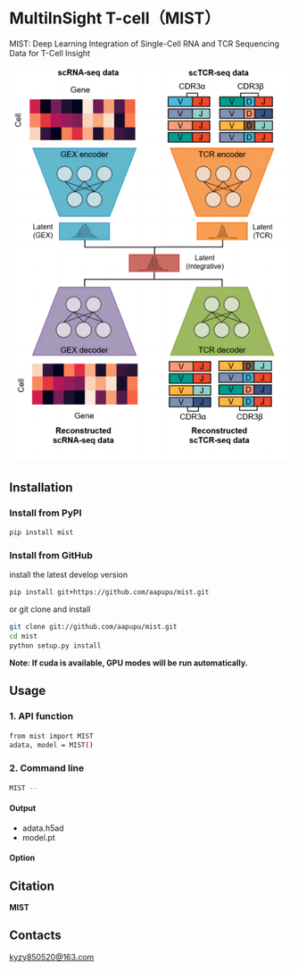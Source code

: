 # MultiInSight T-cell（MIST）
MIST: Deep Learning Integration of Single-Cell RNA and TCR Sequencing Data for T-Cell Insight

![image](https://github.com/aapupu/MIST/blob/main/docs/MIST.png)

Installation
-------
### Install from PyPI
```bash
pip install mist
```

### Install from GitHub
install the latest develop version
```bash
pip install git+https://github.com/aapupu/mist.git
```

or git clone and install
```bash
git clone git://github.com/aapupu/mist.git
cd mist
python setup.py install
```

**Note: If cuda is available, GPU modes will be run automatically.**

Usage
-------
### 1. API function
```bash
from mist import MIST
adata, model = MIST()
```

### 2. Command line
```bash
MIST --
```

#### Output 
- adata.h5ad
- model.pt

#### Option


Citation
-------
**MIST**


Contacts
-------
kyzy850520@163.com
